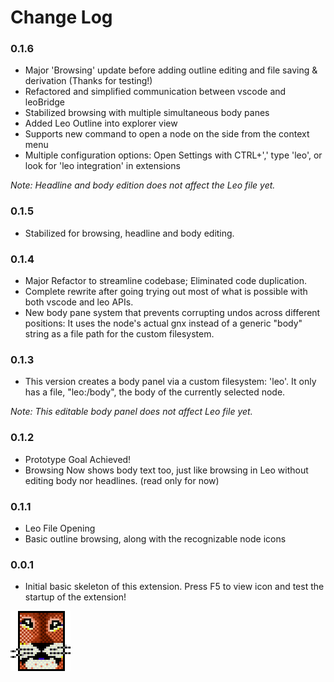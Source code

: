 # Change Log

### 0.1.6

- Major 'Browsing' update before adding outline editing and file saving & derivation (Thanks for testing!)
- Refactored and simplified communication between vscode and leoBridge
- Stabilized browsing with multiple simultaneous body panes
- Added Leo Outline into explorer view
- Supports new command to open a node on the side from the context menu
- Multiple configuration options: Open Settings with CTRL+',' type 'leo', or look for 'leo integration' in extensions

_Note: Headline and body edition does not affect the Leo file yet._

### 0.1.5

- Stabilized for browsing, headline and body editing.

### 0.1.4

- Major Refactor to streamline codebase; Eliminated code duplication.
- Complete rewrite after going trying out most of what is possible with both vscode and leo APIs.
- New body pane system that prevents corrupting undos across different positions: It uses the node's actual gnx instead of a generic "body" string as a file path for the custom filesystem.

### 0.1.3

- This version creates a body panel via a custom filesystem: 'leo'. It only has a file, "leo:/body", the body of the currently selected node.

_Note: This editable body panel does not affect Leo file yet._

### 0.1.2

- Prototype Goal Achieved!
- Browsing Now shows body text too, just like browsing in Leo without editing body nor headlines. (read only for now)

### 0.1.1

- Leo File Opening
- Basic outline browsing, along with the recognizable node icons

### 0.0.1

- Initial basic skeleton of this extension. Press F5 to view icon and test the startup of the extension!

![LeoEditor](resources/leoapp96px.png)
